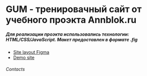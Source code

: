 # GUM - тренировачный сайт от учебного проэкта Annblok.ru
##### Для реализации проэкта использовались технологии: HTML/CSS/JavaScript. Макет предоставлен в формате .fig

* [Site layout Figma](https://www.figma.com/file/ICFyAoljXhTyzI2rdwLrde/%D0%94%D0%B8%D0%BF%D0%BB%D0%BE%D0%BC%D0%BD%D1%8B%D0%B8%CC%86-%D0%BC%D0%B0%D0%BA%D0%B5%D1%82-%D0%9C%D0%BE%D0%B4%D1%83%D0%BB%D1%8C-1-Annblok-(Copy)?node-id=0%3A1)
* [Demo site](https://sollovey.github.io/Module01-Gym/index.html)

###### Contacts
